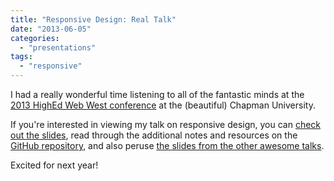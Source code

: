 ```yaml
---
title: "Responsive Design: Real Talk"
date: "2013-06-05"
categories: 
  - "presentations"
tags: 
  - "responsive"
---
```


I had a really wonderful time listening to all of the fantastic minds at the [2013 HighEd Web West conference](http://west.highedweb.org/) at the (beautiful) Chapman University.

If you're interested in viewing my talk on responsive design, you can [check out the slides](http://loganfranken.github.io/presentations/responsive-design-real-talk/), read through the additional notes and resources on the [GitHub repository](https://github.com/loganfranken/presentations/tree/master/responsive-design-real-talk), and also peruse [the slides from the other awesome talks](https://speakerdeck.com/highedwebwest/).

Excited for next year!

